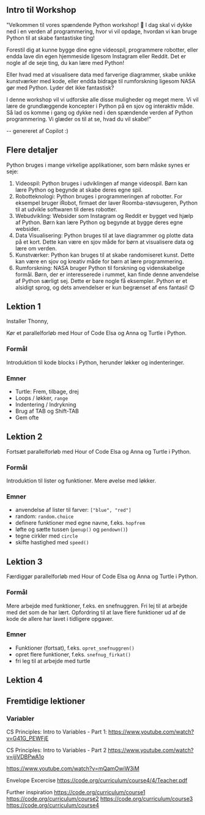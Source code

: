 ## Intro til Workshop

"Velkommen til vores spændende Python workshop! 🎉 I dag skal vi dykke ned i en verden af programmering, hvor vi vil opdage, hvordan vi kan bruge Python til at skabe fantastiske ting!

Forestil dig at kunne bygge dine egne videospil, programmere robotter, eller endda lave din egen hjemmeside ligesom Instagram eller Reddit. Det er nogle af de seje ting, du kan lære med Python!

Eller hvad med at visualisere data med farverige diagrammer, skabe unikke kunstværker med kode, eller endda bidrage til rumforskning ligesom NASA gør med Python. Lyder det ikke fantastisk?

I denne workshop vil vi udforske alle disse muligheder og meget mere. Vi vil lære de grundlæggende koncepter i Python på en sjov og interaktiv måde. Så lad os komme i gang og dykke ned i den spændende verden af Python programmering. Vi glæder os til at se, hvad du vil skabe!"

-- genereret af Copilot :)

## Flere detaljer

Python bruges i mange virkelige applikationer, som børn måske synes er seje:

1. Videospil: Python bruges i udviklingen af mange videospil. Børn kan lære Python og begynde at skabe deres egne spil.
2. Robotteknologi: Python bruges i programmeringen af robotter. For eksempel bruger iRobot, firmaet der laver Roomba-støvsugeren, Python til at udvikle softwaren til deres robotter.
3. Webudvikling: Websider som Instagram og Reddit er bygget ved hjælp af Python. Børn kan lære Python og begynde at bygge deres egne websider.
4. Data Visualisering: Python bruges til at lave diagrammer og plotte data på et kort. Dette kan være en sjov måde for børn at visualisere data og lære om verden.
6. Kunstværker: Python kan bruges til at skabe randomiseret kunst. Dette kan være en sjov og kreativ måde for børn at lære programmering.
6. Rumforskning: NASA bruger Python til forskning og videnskabelige formål. Børn, der er interesserede i rummet, kan finde denne anvendelse af Python særligt sej.
Dette er bare nogle få eksempler. Python er et alsidigt sprog, og dets anvendelser er kun begrænset af ens fantasi! 😊

## Lektion 1

Installer Thonny,

Kør et parallelforløb med Hour of Code Elsa og Anna og Turtle i Python.

### Formål

Introduktion til kode blocks i Python, herunder løkker og indenteringer.

### Emner

- Turtle: Frem, tilbage, drej
- Loops / løkker, `range`
- Indentering / Indrykning
- Brug af TAB og Shift-TAB
- Gem ofte


## Lektion 2

Fortsæt parallelforløb med Hour of Code Elsa og Anna og Turtle i Python.

### Formål

Introduktion til lister og funktioner. Mere øvelse med løkker.

### Emner

- anvendelse af lister til farver: `["blue", "red"]`
- random: `random.choice`
- definere funktioner med egne navne, f.eks. `hopfrem`
- løfte og sætte tussen (`penup()` og `pendown()`)
- tegne cirkler med `circle` 
- skifte hastighed med `speed()`


## Lektion 3

Færdiggør parallelforløb med Hour of Code Elsa og Anna og Turtle i Python.

### Formål

Mere arbejde med funktioner, f.eks. en snefnuggren. Fri lej til at arbejde med det som de har lært. Opfordring til at lave flere funktioner ud af de kode de allere har lavet i tidligere opgaver.

### Emner

- Funktioner (fortsat), f.eks. `opret_snefnuggren()`
- opret flere funktioner, f.eks. `snefnug_firkat()`
- fri leg til at arbejde med turtle


## Lektion 4





## Fremtidige lektioner

### Variabler

CS Principles: Intro to Variables - Part 1:
https://www.youtube.com/watch?v=G41G_PEWFjE

CS Principles: Intro to Variables - Part 2
https://www.youtube.com/watch?v=ijjVDBPwA1o

https://www.youtube.com/watch?v=mQamOwiW3iM


Envelope Excercise
https://code.org/curriculum/course4/4/Teacher.pdf

Further inspiration
https://code.org/curriculum/course1
https://code.org/curriculum/course2
https://code.org/curriculum/course3
https://code.org/curriculum/course4


